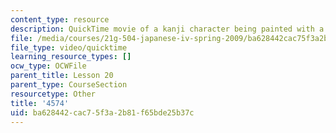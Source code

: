 ```yaml
---
content_type: resource
description: QuickTime movie of a kanji character being painted with a brush.
file: /media/courses/21g-504-japanese-iv-spring-2009/ba628442cac75f3a2b81f65bde25b37c_4574.mov
file_type: video/quicktime
learning_resource_types: []
ocw_type: OCWFile
parent_title: Lesson 20
parent_type: CourseSection
resourcetype: Other
title: '4574'
uid: ba628442-cac7-5f3a-2b81-f65bde25b37c
---
```

